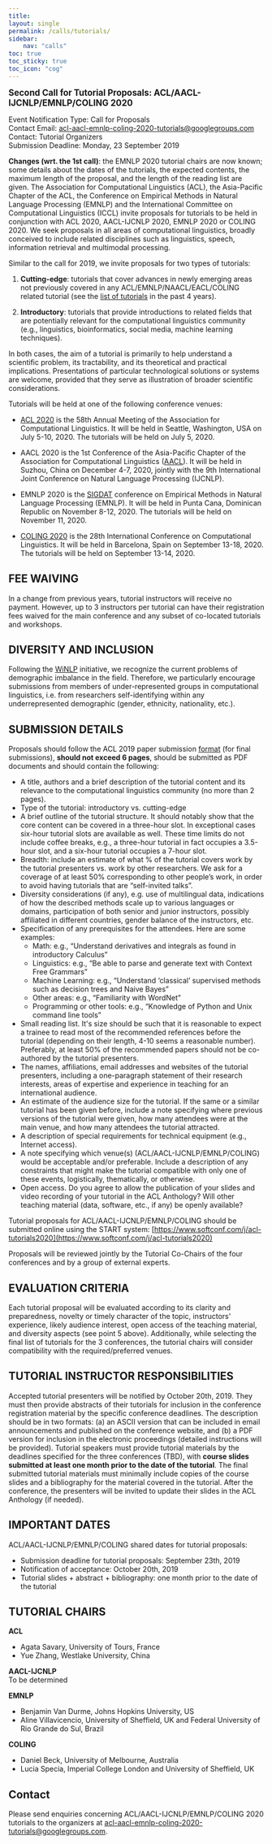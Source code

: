 ```yaml
---
title: 
layout: single
permalink: /calls/tutorials/
sidebar: 
    nav: "calls"
toc: true
toc_sticky: true
toc_icon: "cog"
---
```


<span style="font-weight: bolder;font-size: larger;">Second Call for Tutorial Proposals: ACL/AACL-IJCNLP/EMNLP/COLING 2020</span>


Event Notification Type: Call for Proposals <br/>
Contact Email: [acl-aacl-emnlp-coling-2020-tutorials@googlegroups.com](mailto:acl-aacl-emnlp-coling-2020-tutorials@googlegroups.com)<br/>
Contact: Tutorial Organizers <br/>
Submission Deadline: Monday, 23 September 2019 <br/>

**Changes (wrt. the 1st call)**: the EMNLP 2020 tutorial chairs are now known; some details about the dates of the tutorials, the expected contents, the maximum length of the proposal, and the length of the reading list are given. 
The Association for Computational Linguistics (ACL), the Asia-Pacific Chapter of the ACL, 
the Conference on Empirical Methods in Natural Language Processing (EMNLP) and the International Committee on Computational Linguistics (ICCL) invite proposals for tutorials to be held in conjunction with ACL 2020, AACL-IJCNLP 2020, EMNLP 2020 or COLING 2020. We seek proposals in all areas of computational linguistics, broadly conceived to include related disciplines such as linguistics, speech, information retrieval and multimodal processing. 
 
Similar to the call for  2019, we invite proposals for two types of tutorials:

1. **Cutting-edge**: tutorials that cover advances in newly emerging areas not previously covered in any ACL/EMNLP/NAACL/EACL/COLING related tutorial (see the [list of tutorials](https://www.aclweb.org/adminwiki/index.php?title=Past_tutorials) in the past 4 years).

2. **Introductory**: tutorials that provide introductions to related fields that are potentially relevant for the computational linguistics community (e.g., linguistics, bioinformatics, social media, machine learning techniques).

In both cases, the aim of a tutorial is primarily to help understand a scientific problem, its tractability, and its theoretical and practical implications. Presentations of particular technological solutions or systems are welcome, provided that they serve as illustration of broader scientific considerations.


Tutorials will be held at one of the following conference venues:

- [ACL 2020](https://acl2020.org/) is the 58th Annual Meeting of the Association for Computational Linguistics. It will be held in Seattle, Washington, USA on July 5-10, 2020. The tutorials will be held on July 5, 2020. 

- AACL 2020 is the 1st Conference of the Asia-Pacific Chapter of the Association for Computational Linguistics ([AACL](http://aaclweb.org/about/index.html)). It will be held in Suzhou, China on December 4-7, 2020, jointly with the 9th International Joint Conference on Natural Language Processing (IJCNLP). 

- EMNLP 2020 is the [SIGDAT](https://sigdat.org/) conference on Empirical Methods in Natural Language Processing (EMNLP). It will be held in Punta Cana, Dominican Republic on November 8-12, 2020. The tutorials will be held on November 11, 2020.

- [COLING 2020](https://coling2020.org/) is the 28th International Conference on Computational Linguistics. It will be held in Barcelona, Spain on September 13-18, 2020. The tutorials will be held on September 13-14, 2020.


## FEE WAIVING

In a change from previous years, tutorial instructors will receive no payment. However, up to 3 instructors per tutorial can have their registration fees waived for the main conference and any subset of co-located tutorials and workshops.

## DIVERSITY AND INCLUSION

Following the [WiNLP](http://www.winlp.org/winlp-2019-workshop/2nd-call-for-papers/) initiative, we recognize the current problems of demographic imbalance in the field. Therefore, we particularly encourage submissions from members of under-represented groups in computational linguistics, i.e. from researchers self-identifying within any underrepresented demographic (gender, ethnicity, nationality, etc.).

## SUBMISSION DETAILS

Proposals should follow the ACL 2019 paper submission [format](http://www.acl2019.org/EN/call-for-papers.xhtml) (for final submissions), **should not exceed 6 pages**, should be submitted as PDF documents and should contain the following:

- A title, authors and a brief description of the tutorial content and its relevance to the computational linguistics community (no more than 2 pages).
- Type of the tutorial: introductory vs. cutting-edge
- A brief outline of the tutorial structure. It should notably show that the core content can be covered in a three-hour slot. In exceptional cases six-hour tutorial slots are available as well. These time limits do not include coffee breaks, e.g., a three-hour tutorial in fact occupies a 3.5-hour slot, and a six-hour tutorial occupies a 7-hour slot.
- Breadth: include an estimate of what % of the tutorial covers work by the tutorial  presenters vs. work by other researchers. We ask for a coverage of at least 50% corresponding to other people’s work, in order to avoid having tutorials that are “self-invited talks”.
- Diversity considerations (if any), e.g. use of multilingual data, indications of how the described methods scale up to various languages or domains, participation of both senior and junior instructors, possibly affiliated in different countries, gender balance of the instructors, etc.
- Specification of any prerequisites for the attendees. Here are some examples:
    + Math: e.g., “Understand derivatives and integrals as found in introductory Calculus”
    + Linguistics: e.g., “Be able to parse and generate text with Context Free Grammars”
    + Machine Learning: e.g., “Understand ‘classical’ supervised methods such as decision trees and Naive Bayes”
    + Other areas: e.g., “Familiarity with WordNet”
    + Programming or other tools: e.g., “Knowledge of Python and Unix command line tools”
- Small reading list. It's size should be such that it is reasonable to expect a trainee to read most of the recommended references before the tutorial (depending on their length, 4-10 seems a reasonable number). Preferably, at least 50% of the recommended papers should not be co-authored by the tutorial presenters.
- The names, affiliations, email addresses and websites of the tutorial presenters, including a one-paragraph statement of their research interests, areas of expertise and experience in teaching for an international audience.
- An estimate of the audience size for the tutorial. If the same or a similar tutorial has been given before, include a note specifying where previous versions of the tutorial were given, how many attendees were at the main venue, and how many attendees the tutorial attracted.
- A description of special requirements for technical equipment (e.g., Internet access).
- A note specifying which venue(s) (ACL/AACL-IJCNLP/EMNLP/COLING) would be acceptable and/or preferable. Include a description of any constraints that might make the tutorial compatible with only one of these events, logistically, thematically, or otherwise.
- Open access. Do you agree to allow the publication of your slides and video recording of your tutorial in the ACL Anthology? Will other teaching material (data, software, etc., if any) be openly available?

Tutorial proposals for ACL/AACL-IJCNLP/EMNLP/COLING should be submitted online using the START system: [https://www.softconf.com/j/acl-tutorials2020](https://www.softconf.com/j/acl-tutorials2020) 

<!--
<div class="text-center">
<a href="https://www.softconf.com/j/acl-tutorials2020" target="_blank" class="btn btn-primary">Submit a Proposal</a></div>
-->

Proposals will be reviewed jointly by the Tutorial Co-Chairs of the four conferences and by a group of external experts.

## EVALUATION CRITERIA

Each tutorial proposal will be evaluated according to its clarity and preparedness, novelty or timely character of the topic, instructors' experience, likely audience interest, open access of the teaching material, and diversity aspects (see point 5 above). Additionally, while selecting the final list of tutorials for the 3 conferences, the tutorial chairs will consider compatibility with the required/preferred venues.

## TUTORIAL INSTRUCTOR RESPONSIBILITIES

Accepted tutorial presenters will be notified by October 20th, 2019. They must then provide abstracts of their tutorials for inclusion in the conference registration material by the specific conference deadlines. The description should be in two formats: (a) an ASCII version that can be included in email announcements and published on the conference website, and (b) a PDF version for inclusion in the electronic proceedings (detailed instructions will be provided). Tutorial speakers must provide tutorial materials by the deadlines specified for the three conferences (TBD), with **course slides submitted at least one month prior to the date of the tutorial**. The final submitted tutorial materials must minimally include copies of the course slides and a bibliography for the material covered in the tutorial. After the conference, the presenters will be invited to update their slides in the ACL Anthology (if needed).


## IMPORTANT DATES

ACL/AACL-IJCNLP/EMNLP/COLING shared dates for tutorial proposals:
- Submission deadline for tutorial proposals: September 23th, 2019
- Notification of acceptance: October 20th, 2019
- Tutorial slides + abstract + bibliography: one month prior to the date of the tutorial

## TUTORIAL CHAIRS

**ACL**<br/>
- Agata Savary, University of Tours, France <br/>
- Yue Zhang, Westlake University, China

**AACL-IJCNLP**<br/>
To be determined

**EMNLP**<br/>
- Benjamin Van Durme, Johns Hopkins University, US <br/>
- Aline Villavicencio, University of Sheffield, UK and Federal University of Rio Grande do Sul, Brazil

  
**COLING**<br/>
- Daniel Beck, University of Melbourne, Australia <br/>
- Lucia Specia, Imperial College London and University of Sheffield, UK

## Contact 

Please send enquiries concerning ACL/AACL-IJCNLP/EMNLP/COLING 2020 tutorials to the organizers at [acl-aacl-emnlp-coling-2020-tutorials@googlegroups.com](mailto:acl-aacl-emnlp-coling-2020-tutorials@googlegroups.com).

